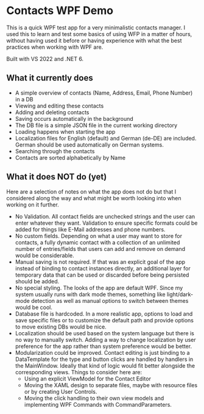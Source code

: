 # Contacts WPF Demo

This is a quick WPF test app for a very minimalistic contacts manager.
I used this to learn and test some basics of using WFP in a matter of hours, without having used it before
or having experience with what the best practices when working with WPF are.

Built with VS 2022 and .NET 6.

## What it currently does

- A simple overview of contacts (Name, Address, Email, Phone Number) in a DB
- Viewing and editing these contacts
- Adding and deleting contacts
- Saving occurs automatically in the background
- The DB file is a simple JSON file in the current working directory
- Loading happens when starting the app
- Localization files for English (default) and German (de-DE) are included. German should be used automatically
  on German systems.
- Searching through the contacts
- Contacts are sorted alphabetically by Name

## What it does NOT do (yet)

Here are a selection of notes on what the app does not do but that I considered along the way and
what might be worth looking into when working on it further.

- No Validation. All contact fields are unchecked strings and the user can enter whatever they want.
  Validation to ensure specific formats could be added for things like E-Mail addresses and phone numbers.
- No custom fields. Depending on what a user may want to store for contacts, a fully dynamic contact with a collection
  of an unlimited number of entries/fields that users can add and remove on demand would be considerable.
- Manual saving is not required. If that was an explicit goal of the app instead of binding to contact instances
  directly, an additional layer for temporary data that can be used or discarded before being persisted should be added.
- No special styling. The looks of the app are default WPF. Since my system usually runs with dark mode themes, something
  like light/dark-mode detection as well as manual options to switch between themes would be cool.
- Database file is hardcoded. In a more realistic app, options to load and save specific files or to customize the default path
  and provide options to move existing DBs would be nice.
- Localization should be used based on the system language but there is no way to manually switch. Adding a way to change localization
  by user preference for the app rather than system preference would be better.
- Modularization could be improved. Contact editing is just binding to a DataTemplate for the type and button clicks are handled by
  handlers in the MainWindow. Ideally that kind of logic would fit better alongside the corresponding views. Things to consider here are:
  - Using an explicit ViewModel for the Contact Editor
  - Moving the XAML design to separate files, maybe with resource files or by creating User Controls.
  - Moving the click handling to their own view models and implementing WPF Commands with CommandParameters.
